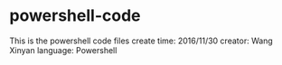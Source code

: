 # powershell-code
This is the powershell code files
create time: 2016/11/30
creator:     Wang Xinyan
language:    Powershell
